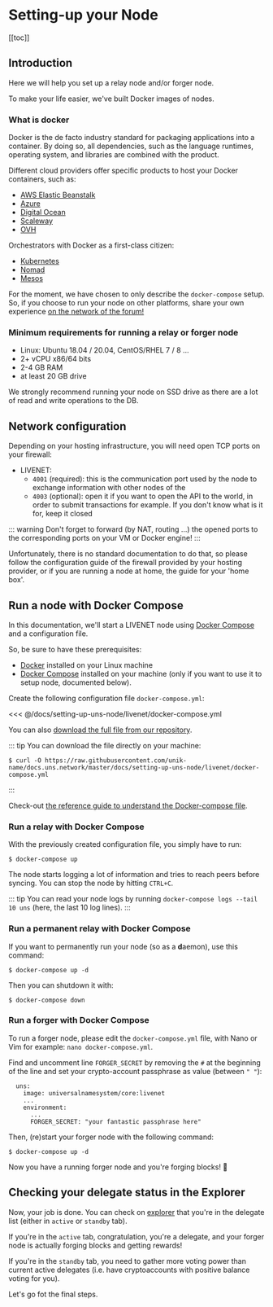 ---
---

# Setting-up your Node

[[toc]]

## Introduction

Here we will help you set up a <brand name="uns"/> relay node and/or forger node.

To make your life easier, we've built Docker images of <brand name="uns"/> nodes.

### What is docker 

Docker is the de facto industry standard for packaging applications into a container.
By doing so, all dependencies, such as the language runtimes, operating system, and libraries are combined with the product.

Different cloud providers offer specific products to host your Docker containers, such as:

- [AWS Elastic Beanstalk](https://docs.aws.amazon.com/elasticbeanstalk/latest/dg/Welcome.html)
- [Azure](https://azure.microsoft.com/en-us/services/kubernetes-service/docker/)
- [Digital Ocean](https://www.digitalocean.com/products/one-click-apps/docker/)
- [Scaleway](https://www.scaleway.com/en/)
- [OVH](https://www.ovh.com)

Orchestrators with Docker as a first-class citizen:

- [Kubernetes](https://kubernetes.io/)
- [Nomad](https://www.nomadproject.io/)
- [Mesos](http://mesos.apache.org/)

For the moment, we have chosen to only describe the `docker-compose` setup.
So, if you choose to run your <brand name="uns"/> node on other platforms, share your own experience [on the <brand name="uns"/> network of the forum!](https://forum.unik-name.com/c/uns-network/7)

### Minimum requirements for running a relay or forger node

- Linux: Ubuntu 18.04 / 20.04, CentOS/RHEL 7 / 8 ...
- 2+ vCPU x86/64 bits
- 2-4 GB RAM
- at least 20 GB drive 

We strongly recommend running your node on SSD drive as there are a lot of read and write operations to the DB.

## Network configuration

Depending on your hosting infrastructure, you will need open TCP ports on your firewall:
- LIVENET:
  * `4001` (required): this is the communication port used by the node to exchange information with other nodes of the <brand name="uns"/>
  * `4003` (optional): open it if you want to open the API to the world, in order to submit transactions for example. If you don't know what is it for, keep it closed

::: warning
Don't forget to forward (by NAT, routing ...) the opened ports to the corresponding ports on your VM or Docker engine!
:::

Unfortunately, there is no standard documentation to do that, so please follow the configuration guide of the firewall provided by your hosting provider, or if you are running a node at home, the guide for your 'home box'.

## Run a node with Docker Compose

In this documentation, we'll start a LIVENET <brand name="uns"/> node using [Docker Compose](https://docs.docker.com/compose/) and a configuration file.

So, be sure to have these prerequisites:
- [Docker](https://docs.docker.com/install) installed on your Linux machine
- [Docker Compose](https://docs.docker.com/compose/install) installed on your machine (only if you want to use it to setup node, documented below).

Create the following configuration file `docker-compose.yml`: 

<<< @/docs/setting-up-uns-node/livenet/docker-compose.yml

You can also [download the full file from our repository](https://raw.githubusercontent.com/unik-name/docs.uns.network/master/docs/setting-up-uns-node/livenet/docker-compose.yml).

::: tip
You can download the file directly on your machine:

```shell
$ curl -O https://raw.githubusercontent.com/unik-name/docs.uns.network/master/docs/setting-up-uns-node/livenet/docker-compose.yml
```
:::

Check-out [the reference guide to understand the Docker-compose file](/docker-compose-management.html#reference-docker-compose-file).

### Run a relay with Docker Compose

With the previously created configuration file, you simply have to run:

```shell
$ docker-compose up
```

The node starts logging a lot of information and tries to reach peers before syncing.
You can stop the node by hitting `CTRL+C`.

::: tip
You can read your node logs by running `docker-compose logs --tail 10 uns` (here, the last 10 log lines).
:::

### Run a permanent relay with Docker Compose

If you want to permanently run your node (so as a **d**aemon), use this command:

```shell
$ docker-compose up -d
```

Then you can shutdown it with:

```shell
$ docker-compose down
```

### Run a forger with Docker Compose

To run a forger node, please edit the `docker-compose.yml` file, with Nano or Vim for example: `nano docker-compose.yml`.

Find and uncomment line `FORGER_SECRET` by removing the `#` at the beginning of the line and set your crypto-account passphrase as value (between `" "`):

```yaml{6}
  uns:
    image: universalnamesystem/core:livenet
    ...
    environment:
      ...
      FORGER_SECRET: "your fantastic passphrase here"
```

Then, (re)start your forger node with the following command:

```shell
$ docker-compose up -d
```

Now you have a running forger node and you're forging blocks! 👏

## Checking your delegate status in the Explorer

Now, your job is done.
You can check on [explorer](https://explorer.uns.network/delegate-monitor) that you're in the delegate list (either in `active` or `standby` tab).

If you're in the `active` tab, congratulation, you're a <brand name="uns"/> delegate, and your forger node is actually forging blocks and getting rewards!

If you're in the `standby` tab, you need to gather more voting power than current active delegates (i.e. have cryptoaccounts with positive balance voting for you).

Let's go fot the final steps.
